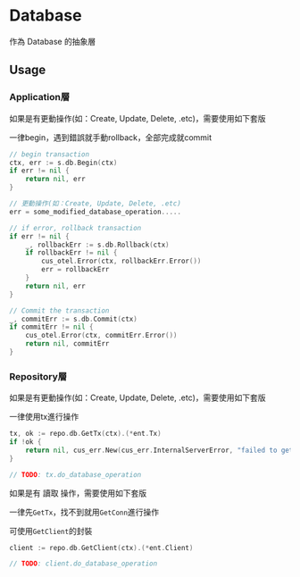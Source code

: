 # Database

作為 Database 的抽象層

## Usage

### Application層

如果是有更動操作(如：Create, Update, Delete, .etc)，需要使用如下套版

一律begin，遇到錯誤就手動rollback，全部完成就commit

```go
// begin transaction
ctx, err := s.db.Begin(ctx)
if err != nil {
    return nil, err
}

// 更動操作(如：Create, Update, Delete, .etc)
err = some_modified_database_operation.....

// if error, rollback transaction
if err != nil {
    _, rollbackErr := s.db.Rollback(ctx)
    if rollbackErr != nil {
        cus_otel.Error(ctx, rollbackErr.Error())
        err = rollbackErr
    }
    return nil, err
}

// Commit the transaction
_, commitErr := s.db.Commit(ctx)
if commitErr != nil {
    cus_otel.Error(ctx, commitErr.Error())
    return nil, commitErr
}

```

### Repository層

如果是有更動操作(如：Create, Update, Delete, .etc)，需要使用如下套版

一律使用tx進行操作

```go
tx, ok := repo.db.GetTx(ctx).(*ent.Tx)
if !ok {
    return nil, cus_err.New(cus_err.InternalServerError, "failed to get transaction", nil)
}

// TODO: tx.do_database_operation
```

如果是有 讀取 操作，需要使用如下套版

一律先`GetTx`，找不到就用`GetConn`進行操作

可使用`GetClient`的封裝

```go
client := repo.db.GetClient(ctx).(*ent.Client)

// TODO: client.do_database_operation
```
